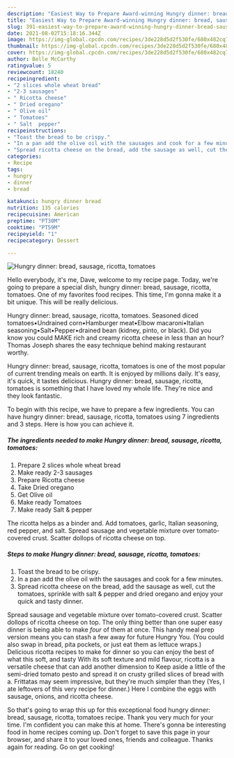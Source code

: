 ```yaml
---
description: "Easiest Way to Prepare Award-winning Hungry dinner: bread, sausage, ricotta, tomatoes"
title: "Easiest Way to Prepare Award-winning Hungry dinner: bread, sausage, ricotta, tomatoes"
slug: 391-easiest-way-to-prepare-award-winning-hungry-dinner-bread-sausage-ricotta-tomatoes
date: 2021-08-02T15:18:16.344Z
image: https://img-global.cpcdn.com/recipes/3de228d5d2f530fe/680x482cq70/hungry-dinner-bread-sausage-ricotta-tomatoes-recipe-main-photo.jpg
thumbnail: https://img-global.cpcdn.com/recipes/3de228d5d2f530fe/680x482cq70/hungry-dinner-bread-sausage-ricotta-tomatoes-recipe-main-photo.jpg
cover: https://img-global.cpcdn.com/recipes/3de228d5d2f530fe/680x482cq70/hungry-dinner-bread-sausage-ricotta-tomatoes-recipe-main-photo.jpg
author: Belle McCarthy
ratingvalue: 5
reviewcount: 18240
recipeingredient:
- "2 slices whole wheat bread"
- "2-3 sausages"
- " Ricotta cheese"
- " Dried oregano"
- " Olive oil"
- " Tomatoes"
- " Salt  pepper"
recipeinstructions:
- "Toast the bread to be crispy."
- "In a pan add the olive oil with the sausages and cook for a few minutes."
- "Spread ricotta cheese on the bread, add the sausage as well, cut the tomatoes, sprinkle with salt &amp; pepper and dried oregano and enjoy your quick and tasty dinner."
categories:
- Recipe
tags:
- hungry
- dinner
- bread

katakunci: hungry dinner bread 
nutrition: 135 calories
recipecuisine: American
preptime: "PT30M"
cooktime: "PT59M"
recipeyield: "1"
recipecategory: Dessert

---
```



![Hungry dinner: bread, sausage, ricotta, tomatoes](https://img-global.cpcdn.com/recipes/3de228d5d2f530fe/680x482cq70/hungry-dinner-bread-sausage-ricotta-tomatoes-recipe-main-photo.jpg)

Hello everybody, it's me, Dave, welcome to my recipe page. Today, we're going to prepare a special dish, hungry dinner: bread, sausage, ricotta, tomatoes. One of my favorites food recipes. This time, I'm gonna make it a bit unique. This will be really delicious.

Hungry dinner: bread, sausage, ricotta, tomatoes. Seasoned diced tomatoes•Undrained corn•Hamburger meat•Elbow macaroni•Italian seasoning•Salt•Pepper•drained bean (kidney, pinto, or black). Did you know you could MAKE rich and creamy ricotta cheese in less than an hour? Thomas Joseph shares the easy technique behind making restaurant worthy.

Hungry dinner: bread, sausage, ricotta, tomatoes is one of the most popular of current trending meals on earth. It is enjoyed by millions daily. It's easy, it's quick, it tastes delicious. Hungry dinner: bread, sausage, ricotta, tomatoes is something that I have loved my whole life. They're nice and they look fantastic.


To begin with this recipe, we have to prepare a few ingredients. You can have hungry dinner: bread, sausage, ricotta, tomatoes using 7 ingredients and 3 steps. Here is how you can achieve it.

<!--inarticleads1-->

##### The ingredients needed to make Hungry dinner: bread, sausage, ricotta, tomatoes:

1. Prepare 2 slices whole wheat bread
1. Make ready 2-3 sausages
1. Prepare  Ricotta cheese
1. Take  Dried oregano
1. Get  Olive oil
1. Make ready  Tomatoes
1. Make ready  Salt &amp; pepper


The ricotta helps as a binder and. Add tomatoes, garlic, Italian seasoning, red pepper, and salt. Spread sausage and vegetable mixture over tomato-covered crust. Scatter dollops of ricotta cheese on top. 

<!--inarticleads2-->

##### Steps to make Hungry dinner: bread, sausage, ricotta, tomatoes:

1. Toast the bread to be crispy.
1. In a pan add the olive oil with the sausages and cook for a few minutes.
1. Spread ricotta cheese on the bread, add the sausage as well, cut the tomatoes, sprinkle with salt &amp; pepper and dried oregano and enjoy your quick and tasty dinner.


Spread sausage and vegetable mixture over tomato-covered crust. Scatter dollops of ricotta cheese on top. The only thing better than one super easy dinner is being able to make *four* of them at once. This handy meal prep version means you can stash a few away for future Hungry You. (You could also swap in bread, pita pockets, or just eat them as lettuce wraps.) Delicious ricotta recipes to make for dinner so you can enjoy the best of what this soft, and tasty With its soft texture and mild flavour, ricotta is a versatile cheese that can add another dimension to Keep aside a little of the semi-dried tomato pesto and spread it on crusty grilled slices of bread with a. Frittatas may seem impressive, but they&#39;re much simpler than they (Yes, I ate leftovers of this very recipe for dinner.) Here I combine the eggs with sausage, onions, and ricotta cheese. 

So that's going to wrap this up for this exceptional food hungry dinner: bread, sausage, ricotta, tomatoes recipe. Thank you very much for your time. I'm confident you can make this at home. There's gonna be interesting food in home recipes coming up. Don't forget to save this page in your browser, and share it to your loved ones, friends and colleague. Thanks again for reading. Go on get cooking!
